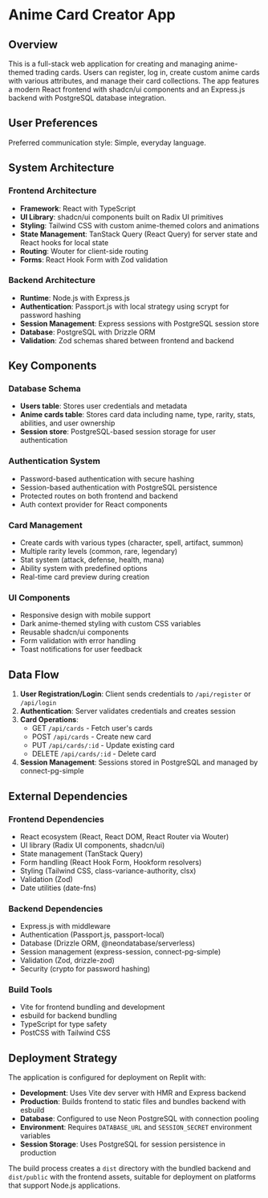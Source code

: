 # Anime Card Creator App

## Overview

This is a full-stack web application for creating and managing anime-themed trading cards. Users can register, log in, create custom anime cards with various attributes, and manage their card collections. The app features a modern React frontend with shadcn/ui components and an Express.js backend with PostgreSQL database integration.

## User Preferences

Preferred communication style: Simple, everyday language.

## System Architecture

### Frontend Architecture
- **Framework**: React with TypeScript
- **UI Library**: shadcn/ui components built on Radix UI primitives
- **Styling**: Tailwind CSS with custom anime-themed colors and animations
- **State Management**: TanStack Query (React Query) for server state and React hooks for local state
- **Routing**: Wouter for client-side routing
- **Forms**: React Hook Form with Zod validation

### Backend Architecture
- **Runtime**: Node.js with Express.js
- **Authentication**: Passport.js with local strategy using scrypt for password hashing
- **Session Management**: Express sessions with PostgreSQL session store
- **Database**: PostgreSQL with Drizzle ORM
- **Validation**: Zod schemas shared between frontend and backend

## Key Components

### Database Schema
- **Users table**: Stores user credentials and metadata
- **Anime cards table**: Stores card data including name, type, rarity, stats, abilities, and user ownership
- **Session store**: PostgreSQL-based session storage for user authentication

### Authentication System
- Password-based authentication with secure hashing
- Session-based authentication with PostgreSQL persistence
- Protected routes on both frontend and backend
- Auth context provider for React components

### Card Management
- Create cards with various types (character, spell, artifact, summon)
- Multiple rarity levels (common, rare, legendary)
- Stat system (attack, defense, health, mana)
- Ability system with predefined options
- Real-time card preview during creation

### UI Components
- Responsive design with mobile support
- Dark anime-themed styling with custom CSS variables
- Reusable shadcn/ui components
- Form validation with error handling
- Toast notifications for user feedback

## Data Flow

1. **User Registration/Login**: Client sends credentials to `/api/register` or `/api/login`
2. **Authentication**: Server validates credentials and creates session
3. **Card Operations**: 
   - GET `/api/cards` - Fetch user's cards
   - POST `/api/cards` - Create new card
   - PUT `/api/cards/:id` - Update existing card
   - DELETE `/api/cards/:id` - Delete card
4. **Session Management**: Sessions stored in PostgreSQL and managed by connect-pg-simple

## External Dependencies

### Frontend Dependencies
- React ecosystem (React, React DOM, React Router via Wouter)
- UI library (Radix UI components, shadcn/ui)
- State management (TanStack Query)
- Form handling (React Hook Form, Hookform resolvers)
- Styling (Tailwind CSS, class-variance-authority, clsx)
- Validation (Zod)
- Date utilities (date-fns)

### Backend Dependencies
- Express.js with middleware
- Authentication (Passport.js, passport-local)
- Database (Drizzle ORM, @neondatabase/serverless)
- Session management (express-session, connect-pg-simple)
- Validation (Zod, drizzle-zod)
- Security (crypto for password hashing)

### Build Tools
- Vite for frontend bundling and development
- esbuild for backend bundling
- TypeScript for type safety
- PostCSS with Tailwind CSS

## Deployment Strategy

The application is configured for deployment on Replit with:
- **Development**: Uses Vite dev server with HMR and Express backend
- **Production**: Builds frontend to static files and bundles backend with esbuild
- **Database**: Configured to use Neon PostgreSQL with connection pooling
- **Environment**: Requires `DATABASE_URL` and `SESSION_SECRET` environment variables
- **Session Storage**: Uses PostgreSQL for session persistence in production

The build process creates a `dist` directory with the bundled backend and `dist/public` with the frontend assets, suitable for deployment on platforms that support Node.js applications.